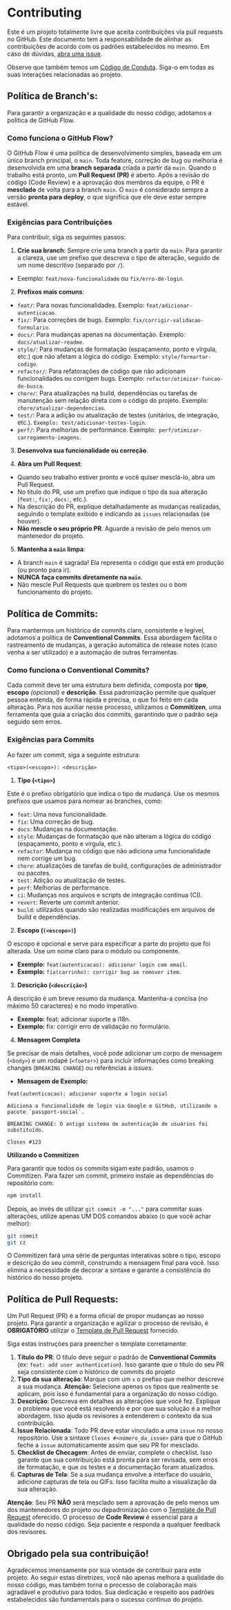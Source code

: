 # Contributing
Este é um projeto totalmente livre que aceita contribuições via pull requests no GitHub. Este documento tem a responsabilidade de alinhar as contribuições de acordo com os padrões estabelecidos no mesmo. Em caso de dúvidas, [abra uma issue](https://github.com/UnBArqDsw2025-2-Turma02/2025.2_T02_G6_AquiTemFCTE_Entrega_01/issues/new/choose).

Observe que também temos um [Código de Conduta](./CODE_OF_CONDUCT.md). Siga-o em todas as suas interações relacionadas ao projeto.

## Política de Branch's:

Para garantir a organização e a qualidade do nosso código, adotamos a política de GitHub Flow.

### Como funciona o GitHub Flow?

O GitHub Flow é uma política de desenvolvimento simples, baseada em um único branch principal, o `main`. Toda feature, correção de bug ou melhoria é desenvolvida em uma **branch separada** criada a partir da `main`. Quando o trabalho está pronto, um **Pull Request (PR)** é aberto. Após a revisão do código (Code Review) e a aprovação dos membros da equipe, o PR é **mesclado** de volta para a branch `main`. O `main` é considerado sempre a versão **pronta para deploy**, o que significa que ele deve estar sempre estável.

### Exigências para Contribuições

Para contribuir, siga os seguintes passos:

1. **Crie sua branch**: Sempre crie uma branch a partir da `main`. Para garantir a clareza, use um prefixo que descreva o tipo de alteração, seguido de um nome descritivo (separado por `/`).
- Exemplo: `feat/nova-funcionalidade` ou `fix/erro-de-login`.

2. **Prefixos mais comuns**:
- `feat/`: Para novas funcionalidades. Exemplo: `feat/adicionar-autenticacao`.
- `fix/`: Para correções de bugs. Exemplo: `fix/corrigir-validacao-formulario`.
- `docs/`: Para mudanças apenas na documentação. Exemplo: `docs/atualizar-readme`.
- `style/`: Para mudanças de formatação (espaçamento, ponto e vírgula, etc.) que não afetam a lógica do código. Exemplo: `style/formartar-codigo`.
- `refactor/`: Para refatorações de código que não adicionam funcionalidades ou corrigem bugs. Exemplo: `refactor/otimizar-funcao-de-busca`.
- `chore/`: Para atualizações na build, dependências ou tarefas de manutenção sem relação direta com o código do projeto. Exemplo: `chore/atualizar-dependencias`.
- `test/`: Para a adição ou atualização de testes (unitários, de integração, etc.). `Exemplo: test/adicionar-testes-login`.
- `perf/`: Para melhorias de performance. Exemplo:` perf/otimizar-carregamento-imagens`.

3. **Desenvolva sua funcionalidade ou correção**.

4. **Abra um Pull Request**:
- Quando seu trabalho estiver pronto e você quiser mesclá-lo, abra um Pull Request.
- No título do PR, use um prefixo que indique o tipo da sua alteração (`feat:`, `fix:`, `docs:`, etc.).
- Na descrição do PR, explique detalhadamente as mudanças realizadas, seguindo o template exibido e indicando as `issues` relacionadas (se houver).
- **Não mescle o seu próprio PR**. Aguarde a revisão de pelo menos um mantenedor do projeto.

5. **Mantenha a `main` limpa**:
- A branch `main` é sagrada! Ela representa o código que está em produção (ou pronto para ir).
- **NUNCA faça commits diretamente na `main`**.
- Não mescle Pull Requests que quebrem os testes ou o bom funcionamento do projeto.

## Política de Commits:

Para mantermos um histórico de commits claro, consistente e legível, adotamos a política de **Conventional Commits**. Essa abordagem facilita o rastreamento de mudanças, a geração automática de release notes (caso venha a ser utilizado) e a automação de outras ferramentas.

### Como funciona o Conventional Commits?

Cada commit deve ter uma estrutura bem definida, composta por **tipo**, **escopo** _(opcional)_ e **descrição**. Essa padronização permite que qualquer pessoa entenda, de forma rápida e precisa, o que foi feito em cada alteração. Para nos auxiliar nesse processo, utilizamos o **Commitizen**, uma ferramenta que guia a criação dos commits, garantindo que o padrão seja seguido sem erros.

### Exigências para Commits

Ao fazer um commit, siga a seguinte estrutura:

```
<tipo>(<escopo>): <descrição>
```

1. **Tipo (`<tipo>`)**

Este é o prefixo obrigatório que indica o tipo de mudança. Use os mesmos prefixos que usamos para nomear as branches, como:
- `feat`: Uma nova funcionalidade.
- `fix`: Uma correção de bug.
- `docs`: Mudanças na documentação.
- `style`: Mudanças de formatação que não alteram a lógica do código (espaçamento, ponto e vírgula, etc.).
- `refactor`: Mudança no código que não adiciona uma funcionalidade nem corrige um bug.
- `chore`: atualizações de tarefas de build, configurações de administrador ou pacotes.
- `test`: Adição ou atualização de testes.
- `perf`: Melhorias de performance.
- `ci`: Mudanças nos arquivos e scripts de integração contínua (CI).
- `revert`: Reverte um commit anterior.
- `build`: utilizados quando são realizadas modificações em arquivos de build e dependências.

2. **Escopo (`(<escopo>)`)**

O escopo é opcional e serve para especificar a parte do projeto que foi alterada. Use um nome claro para o módulo ou componente.
- **Exemplo:** `feat(autenticacao): adicionar login com email`.
- **Exemplo:** `fix(carrinho): corrigir bug ao remover item`.

3. **Descrição (`<descrição>`)**

A descrição é um breve resumo da mudança. Mantenha-a concisa (no máximo 50 caracteres) e no modo imperativo.
- **Exemplo:** feat: adicionar suporte a i18n.
- **Exemplo:** fix: corrigir erro de validação no formulário.

4. **Mensagem Completa**

Se precisar de mais detalhes, você pode adicionar um corpo de mensagem (`<body>`) e um rodapé (`<footer>`) para incluir informações como breaking changes (`BREAKING CHANGE`) ou referências a _issues_.

- **Mensagem de Exemplo:**

```
feat(autenticacao): adicionar suporte a login social

Adiciona a funcionalidade de login via Google e GitHub, utilizando o
pacote `passport-social`.

BREAKING CHANGE: O antigo sistema de autenticação de usuários foi
substituído.

Closes #123
```

**Utilizando o Commitizen**

Para garantir que todos os commits sigam este padrão, usamos o Commitizen. Para fazer um commit, primeiro instale as dependências do repositório com:

```bash
npm install
```

Depois, ao invés de utilizar `git commit -m "..."` para commitar suas alterações, utilize apenas UM DOS comandos abaixo (o  que você achar melhor):

```bash
git commit
git cz
```

O Commitizen fará uma série de perguntas interativas sobre o tipo, escopo e descrição do seu commit, construindo a mensagem final para você. Isso elimina a necessidade de decorar a sintaxe e garante a consistência do histórico do nosso projeto.

## Política de Pull Requests:

Um Pull Request (PR) é a forma oficial de propor mudanças ao nosso projeto. Para garantir a organização e agilizar o processo de revisão, é **OBRIGATÓRIO** utilizar o [Template de Pull Request](./.github/pull_request_template.md) fornecido.

Siga estas instruções para preencher o template corretamente:
1. **Título do PR**: O título deve seguir o padrão de **Conventional Commits** (ex: `feat: add user authentication`). Isso garante que o título do seu PR seja consistente com o histórico de commits do projeto
2. **Tipo da sua alteração**: Marque com um `x` o prefixo que melhor descreve a sua mudança. **Atenção:** Selecione apenas os tipos que realmente se aplicam, pois isso é fundamental para a organização do nosso código.
3. **Descrição**: Descreva em detalhes as alterações que você fez. Explique o problema que você está resolvendo e por que sua solução é a melhor abordagem. Isso ajuda os revisores a entenderem o contexto da sua contribuição.
4. **Issue Relacionada**: Todo PR deve estar vinculado a uma `issue` no nosso repositório. Use a sintaxe `Closes #<número_da_issue>` para que o GitHub feche a `issue` automaticamente assim que seu PR for mesclado.
5. **Checklist de Checagem**: Antes de enviar, complete o checklist. Isso garante que sua contribuição está pronta para ser revisada, sem erros de formatação, e que os testes e a documentação foram atualizados.
6. **Capturas de Tela**: Se a sua mudança envolve a interface do usuário, adicione capturas de tela ou GIFs. Isso facilita muito a visualização da sua alteração.

**Atenção**: Seu PR **NÃO** será mesclado sem a aprovação de pelo menos um dos mantenedores do projeto ou depadronização com o [Template de Pull Request](./.github/pull_request_template.md) oferecido. O processo de **Code Review** é essencial para a qualidade do nosso código. Seja paciente e responda a qualquer feedback dos revisores.

## Obrigado pela sua contribuição!
Agradecemos imensamente por sua vontade de contribuir para este projeto. Ao seguir estas diretrizes, você não apenas melhora a qualidade do nosso código, mas também torna o processo de colaboração mais agradável e produtivo para todos. Sua dedicação e respeito aos padrões estabelecidos são fundamentais para o sucesso contínuo do projeto.